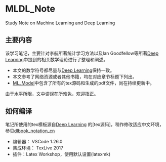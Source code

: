 # MLDL_Note
Study Note on Machine Learning and Deep Learning

## 主要内容
  该学习笔记，主要针对李航所著统计学习方法以及Ian Goodfellow等所著[Deep Learning](www.deeplearningbook.org)中提到的相关数学理论进行了整理和阐述。
- 本文的数学符号都尽量与[Deep Learning](www.deeplearningbook.org)保持一致。
- 本文参考了网络资源或者其他书籍，均在对应章节标题下列出。
- [ML_Model](https://github.com/iLampard/MLDL_Math_Note/tree/master/ML_Model)中包含了所有的tex源码和生成的pdf文件，尚在持续更新中。

由于水平所限，文中谬误在所难免，欢迎指正。

## 如何编译
笔记所使用的tex模板源自[Deep Learning](www.deeplearningbook.org) 的[tex源码]，稍作修改适应中文环境，参见[dlbook_notation_cn](https://github.com/iLampard/dlbook_notation_cn)
- 编辑器： VSCode 1.26.0 
- 集成环境： TexLive 2017 
- 插件：Latex Workshop，使用默认设置(latexmk)

